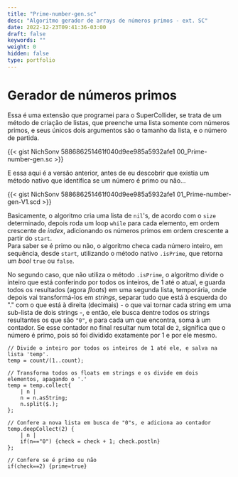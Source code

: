 ```yaml
---
title: "Prime-number-gen.sc"
desc: "Algoritmo gerador de arrays de números primos - ext. SC"
date: 2022-12-23T09:41:36-03:00
draft: false
keywords: ""
weight: 0
hidden: false
type: portfolio
---
```

# Gerador de números primos

Essa é uma extensão que programei para o SuperCollider, se trata de um método de criação de listas, que preenche uma lista somente com números primos, e seus únicos dois argumentos são o tamanho da lista, e o número de partida.

{{< gist NichSonv 588686251461f040d9ee985a5932afe1 00_Prime-number-gen.sc >}}

E essa aqui é a versão anterior, antes de eu descobrir que existia um método nativo que identifica se um número é primo ou não...

{{< gist NichSonv 588686251461f040d9ee985a5932afe1 01_Prime-number-gen-V1.scd >}}

Basicamente, o algoritmo cria uma lista de `nil`'s, de acordo com o `size` determinado, depois roda um loop `while` para cada elemento, em ordem crescente de _index_, adicionando os números primos em ordem crescente a partir do `start`.  
Para saber se é primo ou não, o algoritmo checa cada número inteiro, em sequência, desde `start`, utilizando o método nativo `.isPrime`, que retorna um _bool_ `true` ou `false`.

No segundo caso, que não utiliza o método `.isPrime`, o algoritmo divide o inteiro que está conferindo por todos os inteiros, de 1 até o atual, e guarda todos os resultados (agora _floats_) em uma segunda lista, temporária, onde depois vai transformá-los em _strings_, separar tudo que está à esquerda do "." com o que está à direita (decimais) - o que vai tornar cada string em uma sub-lista de dois strings -, e então, ele busca dentre todos os strings resultantes os que são `"0"`, e para cada um que encontra, soma à um contador. Se esse contador no final resultar num total de `2`, significa que o número é primo, pois só foi dividido exatamente por 1 e por ele mesmo.

```sclang
// Divide o inteiro por todos os inteiros de 1 até ele, e salva na lista 'temp'.
temp = count/(1..count);

// Transforma todos os floats em strings e os divide em dois elementos, apagando o '.'
temp = temp.collect{
	| n |
	n = n.asString;
	n.split($.);
};

// Confere a nova lista em busca de "0"s, e adiciona ao contador
temp.deepCollect(2) {
	| n |
	if(n=="0") {check = check + 1; check.postln}
};

// Confere se é primo ou não
if(check==2) {prime=true}
```